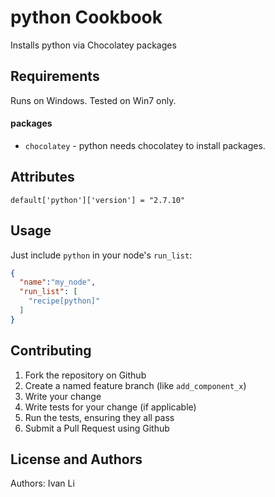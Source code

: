 python Cookbook
===============
Installs python via Chocolatey packages

Requirements
------------
Runs on Windows. Tested on Win7 only.

#### packages
- `chocolatey` - python needs chocolatey to install packages.

Attributes
----------
````
default['python']['version'] = "2.7.10"
````

Usage
-----
Just include `python` in your node's `run_list`:

```json
{
  "name":"my_node",
  "run_list": [
    "recipe[python]"
  ]
}
```

Contributing
------------
1. Fork the repository on Github
2. Create a named feature branch (like `add_component_x`)
3. Write your change
4. Write tests for your change (if applicable)
5. Run the tests, ensuring they all pass
6. Submit a Pull Request using Github

License and Authors
-------------------
Authors: Ivan Li
